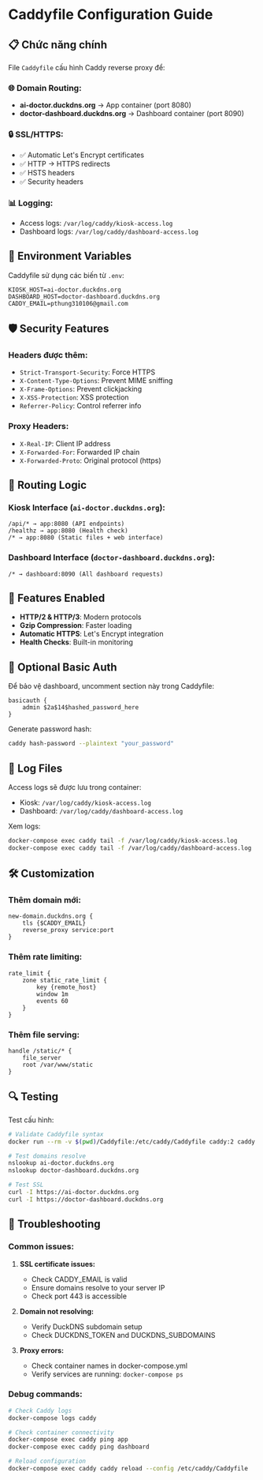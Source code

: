 # Caddyfile Configuration Guide

## 📋 Chức năng chính

File `Caddyfile` cấu hình Caddy reverse proxy để:

### 🌐 **Domain Routing:**
- **ai-doctor.duckdns.org** → App container (port 8080)
- **doctor-dashboard.duckdns.org** → Dashboard container (port 8090)

### 🔒 **SSL/HTTPS:**
- ✅ Automatic Let's Encrypt certificates
- ✅ HTTP → HTTPS redirects
- ✅ HSTS headers
- ✅ Security headers

### 📊 **Logging:**
- Access logs: `/var/log/caddy/kiosk-access.log`
- Dashboard logs: `/var/log/caddy/dashboard-access.log`

## 🔧 Environment Variables

Caddyfile sử dụng các biến từ `.env`:

```properties
KIOSK_HOST=ai-doctor.duckdns.org
DASHBOARD_HOST=doctor-dashboard.duckdns.org
CADDY_EMAIL=pthung310106@gmail.com
```

## 🛡️ Security Features

### Headers được thêm:
- `Strict-Transport-Security`: Force HTTPS
- `X-Content-Type-Options`: Prevent MIME sniffing
- `X-Frame-Options`: Prevent clickjacking
- `X-XSS-Protection`: XSS protection
- `Referrer-Policy`: Control referrer info

### Proxy Headers:
- `X-Real-IP`: Client IP address
- `X-Forwarded-For`: Forwarded IP chain
- `X-Forwarded-Proto`: Original protocol (https)

## 📡 Routing Logic

### Kiosk Interface (`ai-doctor.duckdns.org`):
```
/api/* → app:8080 (API endpoints)
/healthz → app:8080 (Health check)
/* → app:8080 (Static files + web interface)
```

### Dashboard Interface (`doctor-dashboard.duckdns.org`):
```
/* → dashboard:8090 (All dashboard requests)
```

## 🚀 Features Enabled

- **HTTP/2 & HTTP/3**: Modern protocols
- **Gzip Compression**: Faster loading
- **Automatic HTTPS**: Let's Encrypt integration
- **Health Checks**: Built-in monitoring

## 🔐 Optional Basic Auth

Để bảo vệ dashboard, uncomment section này trong Caddyfile:

```caddyfile
basicauth {
    admin $2a$14$hashed_password_here
}
```

Generate password hash:
```bash
caddy hash-password --plaintext "your_password"
```

## 📝 Log Files

Access logs sẽ được lưu trong container:
- Kiosk: `/var/log/caddy/kiosk-access.log`
- Dashboard: `/var/log/caddy/dashboard-access.log`

Xem logs:
```bash
docker-compose exec caddy tail -f /var/log/caddy/kiosk-access.log
docker-compose exec caddy tail -f /var/log/caddy/dashboard-access.log
```

## 🛠️ Customization

### Thêm domain mới:
```caddyfile
new-domain.duckdns.org {
    tls {$CADDY_EMAIL}
    reverse_proxy service:port
}
```

### Thêm rate limiting:
```caddyfile
rate_limit {
    zone static_rate_limit {
        key {remote_host}
        window 1m
        events 60
    }
}
```

### Thêm file serving:
```caddyfile
handle /static/* {
    file_server
    root /var/www/static
}
```

## 🔍 Testing

Test cấu hình:
```bash
# Validate Caddyfile syntax
docker run --rm -v $(pwd)/Caddyfile:/etc/caddy/Caddyfile caddy:2 caddy validate

# Test domains resolve
nslookup ai-doctor.duckdns.org
nslookup doctor-dashboard.duckdns.org

# Test SSL
curl -I https://ai-doctor.duckdns.org
curl -I https://doctor-dashboard.duckdns.org
```

## 🐛 Troubleshooting

### Common issues:

1. **SSL certificate issues:**
   - Check CADDY_EMAIL is valid
   - Ensure domains resolve to your server IP
   - Check port 443 is accessible

2. **Domain not resolving:**
   - Verify DuckDNS subdomain setup
   - Check DUCKDNS_TOKEN and DUCKDNS_SUBDOMAINS

3. **Proxy errors:**
   - Check container names in docker-compose.yml
   - Verify services are running: `docker-compose ps`

### Debug commands:
```bash
# Check Caddy logs
docker-compose logs caddy

# Check container connectivity
docker-compose exec caddy ping app
docker-compose exec caddy ping dashboard

# Reload configuration
docker-compose exec caddy caddy reload --config /etc/caddy/Caddyfile
```